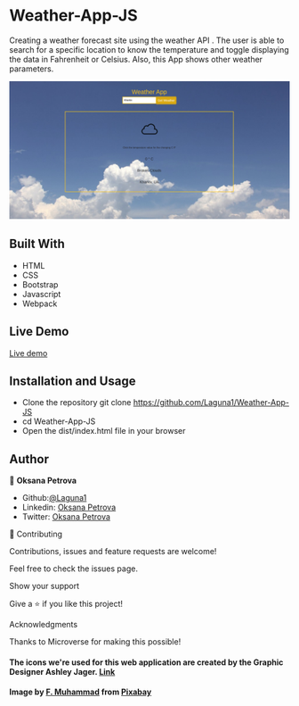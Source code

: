 # Weather-App-JS

Creating a weather forecast site using the weather API . The user is able to search for a specific location to know the temperature and toggle displaying the data in Fahrenheit or Celsius. Also, this App shows other weather parameters.

![Weather App](./src/Screenshot.png?raw=true "Main Page")

## Built With
 - HTML
 - CSS
 - Bootstrap
 - Javascript
 - Webpack


## Live Demo

[Live demo](https://raw.githack.com/Laguna1/Weather-App-JS/weather-branch/dist/index.html)


## Installation and Usage
 - Clone the repository git clone https://github.com/Laguna1/Weather-App-JS
 - cd Weather-App-JS
 - Open the dist/index.html file in your browser
 


## Author

👤 **Oksana Petrova**
 - Github:[@Laguna1](https://github.com/Laguna1)
 - Linkedin: [Oksana Petrova](https://www.linkedin.com/in/oksana-petrova-005bb0145/)
 - Twitter: [Oksana Petrova](https://twitter.com/OksanaP48303303)



🤝 Contributing

Contributions, issues and feature requests are welcome!

Feel free to check the issues page. 

Show your support

Give a ⭐️ if you like this project! 

Acknowledgments

Thanks to Microverse for making this possible!


#### The icons we're used for this web application are created by the Graphic Designer Ashley Jager. [Link](https://github.com/manifestinteractive/weather-underground-icons)

#### Image by <a href="https://pixabay.com/users/artisticoperations-4161274/?utm_source=link-attribution&amp;utm_medium=referral&amp;utm_campaign=image&amp;utm_content=5303057">F. Muhammad</a> from <a href="https://pixabay.com/?utm_source=link-attribution&amp;utm_medium=referral&amp;utm_campaign=image&amp;utm_content=5303057">Pixabay</a>
